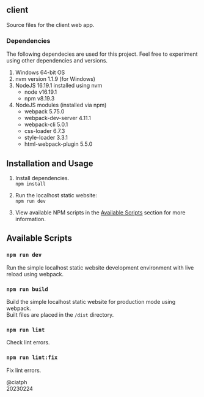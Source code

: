 ## client

Source files for the client web app.

### Dependencies

The following dependecies are used for this project. Feel free to experiment using other dependencies and versions.

1. Windows 64-bit OS
2. nvm version 1.1.9 (for Windows)
3. NodeJS 16.19.1 installed using nvm
   - node v16.19.1
   - npm v8.19.3
4. NodeJS modules (installed via npm)
   - webpack 5.75.0
   - webpack-dev-server 4.11.1
   - webpack-cli 5.0.1
   - css-loader 6.7.3
   - style-loader 3.3.1
   - html-webpack-plugin 5.5.0

## Installation and Usage

1. Install dependencies.<br>
`npm install`

2. Run the localhost static website:<br>
`npm run dev`

3. View available NPM scripts in the [Available Scripts](#available-scripts) section for more information.

## Available Scripts

### `npm run dev`

Run the simple localhost static website development environment with live reload using webpack.

### `npm run build`

Build the simple localhost static website for production mode using webpack.<br>
Built files are placed in the `/dist` directory.

### `npm run lint`

Check lint errors.

### `npm run lint:fix`

Fix lint errors.

@ciatph<br>
20230224
